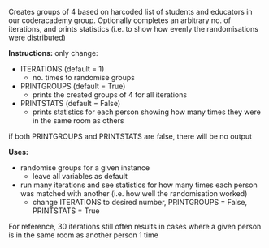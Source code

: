 Creates groups of 4 based on harcoded list of students and educators in our coderacademy group.
Optionally completes an arbitrary no. of iterations, and prints statistics (i.e. to show how evenly the randomisations were distributed)

**Instructions:**
only change:
* ITERATIONS (default = 1)
  * no. times to randomise groups
* PRINTGROUPS (default = True)
  * prints the created groups of 4 for all iterations
* PRINTSTATS (default = False)
  * prints statistics for each person showing how many times they were in the same room as others

if both PRINTGROUPS and PRINTSTATS are false, there will be no output

**Uses:**
- randomise groups for a given instance
  - leave all variables as default
- run many iterations and see statistics for how many times each person was matched with another (i.e. how well the randomisation worked)
  - change ITERATIONS to desired number, PRINTGROUPS = False, PRINTSTATS = True

For reference, 30 iterations still often results in cases where a given person is in the same room as another person 1 time
